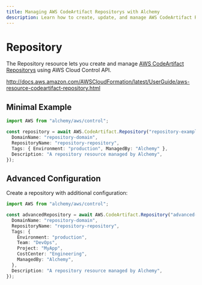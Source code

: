 ```yaml
---
title: Managing AWS CodeArtifact Repositorys with Alchemy
description: Learn how to create, update, and manage AWS CodeArtifact Repositorys using Alchemy Cloud Control.
---
```


# Repository

The Repository resource lets you create and manage [AWS CodeArtifact Repositorys](https://docs.aws.amazon.com/codeartifact/latest/userguide/) using AWS Cloud Control API.

http://docs.aws.amazon.com/AWSCloudFormation/latest/UserGuide/aws-resource-codeartifact-repository.html

## Minimal Example

```ts
import AWS from "alchemy/aws/control";

const repository = await AWS.CodeArtifact.Repository("repository-example", {
  DomainName: "repository-domain",
  RepositoryName: "repository-repository",
  Tags: { Environment: "production", ManagedBy: "Alchemy" },
  Description: "A repository resource managed by Alchemy",
});
```

## Advanced Configuration

Create a repository with additional configuration:

```ts
import AWS from "alchemy/aws/control";

const advancedRepository = await AWS.CodeArtifact.Repository("advanced-repository", {
  DomainName: "repository-domain",
  RepositoryName: "repository-repository",
  Tags: {
    Environment: "production",
    Team: "DevOps",
    Project: "MyApp",
    CostCenter: "Engineering",
    ManagedBy: "Alchemy",
  },
  Description: "A repository resource managed by Alchemy",
});
```

